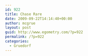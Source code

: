 ```yaml
---
id: 922
title: Chase Rare
date: 2009-09-22T14:14:40+00:00
author: mcgrue
layout: post
guid: http://www.egometry.com/?p=922
permalink: /?p=922
categories:
  - Gruedorf
---
```

